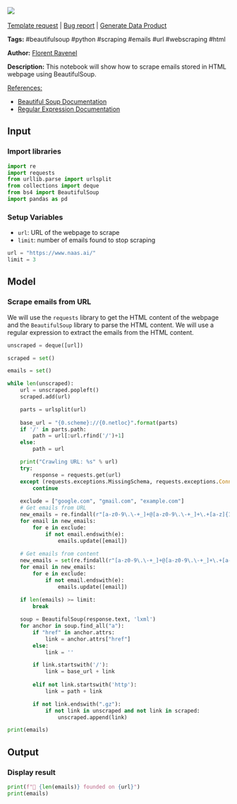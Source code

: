 <a href="https://app.naas.ai/user-redirect/naas/downloader?url=https://raw.githubusercontent.com/jupyter-naas/awesome-notebooks/master/BeautifulSoup/BeautifulSoup_Scrape_emails_from_URL.ipynb" target="_parent"><img src="https://naasai-public.s3.eu-west-3.amazonaws.com/Open_in_Naas_Lab.svg"/></a><br><br><a href="https://github.com/jupyter-naas/awesome-notebooks/issues/new?assignees=&labels=&template=template-request.md&title=Tool+-+Action+of+the+notebook+">Template request</a> | <a href="https://github.com/jupyter-naas/awesome-notebooks/issues/new?assignees=&labels=bug&template=bug_report.md&title=BeautifulSoup+-+Scrape+emails+from+URL:+Error+short+description">Bug report</a> | <a href="https://app.naas.ai/user-redirect/naas/downloader?url=https://raw.githubusercontent.com/jupyter-naas/awesome-notebooks/master/Naas/Naas_Start_data_product.ipynb" target="_parent">Generate Data Product</a>

**Tags:** #beautifulsoup #python #scraping #emails #url #webscraping #html

**Author:** [Florent Ravenel](https://www.linkedin.com/in/florent-ravenel/)

**Description:** This notebook will show how to scrape emails stored in HTML webpage using BeautifulSoup.

<u>References:</u>
- [Beautiful Soup Documentation](https://www.crummy.com/software/BeautifulSoup/bs4/doc/)
- [Regular Expression Documentation](https://docs.python.org/3/library/re.html)

## Input

### Import libraries


```python
import re
import requests
from urllib.parse import urlsplit
from collections import deque
from bs4 import BeautifulSoup
import pandas as pd
```

### Setup Variables
- `url`: URL of the webpage to scrape
- `limit`: number of emails found to stop scraping


```python
url = "https://www.naas.ai/"
limit = 3
```

## Model

### Scrape emails from URL

We will use the `requests` library to get the HTML content of the webpage and the `BeautifulSoup` library to parse the HTML content. We will use a regular expression to extract the emails from the HTML content.


```python
unscraped = deque([url])  

scraped = set()  

emails = set()  

while len(unscraped):
    url = unscraped.popleft()  
    scraped.add(url)

    parts = urlsplit(url)
        
    base_url = "{0.scheme}://{0.netloc}".format(parts)
    if '/' in parts.path:
        path = url[:url.rfind('/')+1]
    else:
        path = url

    print("Crawling URL: %s" % url)
    try:
        response = requests.get(url)
    except (requests.exceptions.MissingSchema, requests.exceptions.ConnectionError):
        continue
        
    exclude = ["google.com", "gmail.com", "example.com"]    
    # Get emails from URL
    new_emails = re.findall(r"[a-z0-9\.\-+_]+@[a-z0-9\.\-+_]+\.+[a-z]{1,3}", url)
    for email in new_emails:
        for e in exclude:
            if not email.endswith(e):
                emails.update([email])
                
    # Get emails from content
    new_emails = set(re.findall(r"[a-z0-9\.\-+_]+@[a-z0-9\.\-+_]+\.+[a-z]{1,3}", response.text, re.I))
    for email in new_emails:
        for e in exclude:
            if not email.endswith(e):
                emails.update([email])
                
    if len(emails) >= limit:
        break

    soup = BeautifulSoup(response.text, 'lxml')
    for anchor in soup.find_all("a"):
        if "href" in anchor.attrs:
            link = anchor.attrs["href"]
        else:
            link = ''

        if link.startswith('/'):
            link = base_url + link
        
        elif not link.startswith('http'):
            link = path + link

        if not link.endswith(".gz"):
            if not link in unscraped and not link in scraped:
                unscraped.append(link)

print(emails)
```

## Output

### Display result


```python
print(f"🚀 {len(emails)} founded on {url}")
print(emails)
```

 
